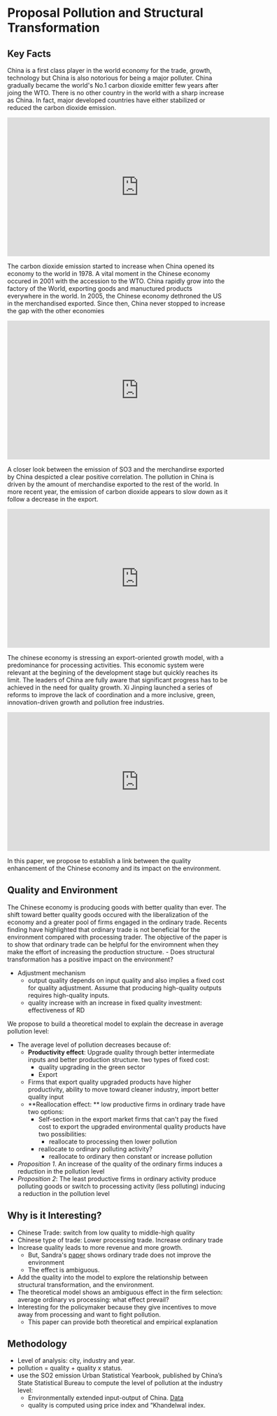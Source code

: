 


# Proposal Pollution and Structural Transformation

## Key Facts

China is a first class player in the world economy for the trade, growth, technology but China is also notorious for being a major polluter. China gradually became the world's No.1 carbon dioxide emitter few years after joing the WTO. There is no other country in the world with a sharp increase as China. In fact, major developed countries have either stabilized or reduced the carbon dioxide emission. 
<iframe width="600" height="317" src="https://datastudio.google.com/embed/reporting/1tMowiEW1NbF3L_5PjF7cfQoY-vEcRV1I/page/Tohh" frameborder="0" style="border:0" allowfullscreen></iframe>

The carbon dioxide emission started to increase when China opened its economy to the world in 1978. A vital moment in the Chinese economy occured in 2001 with the accession to the WTO. China rapidly grow into the factory of the World, exporting goods and manuctured products everywhere in the world. In 2005, the Chinese economy dethroned the US in the merchandised exported. Since then, China never stopped to increase the gap with the other economies

<iframe width="600" height="317" src="https://datastudio.google.com/embed/reporting/1tMowiEW1NbF3L_5PjF7cfQoY-vEcRV1I/page/p5hh" frameborder="0" style="border:0" allowfullscreen></iframe> 

A closer look between the emission of SO3 and the merchandirse exported by China despicted a clear positive correlation. The pollution in China is driven by the amount of merchandise exported to the rest of the world. In more recent year, the emission of carbon dioxide appears to slow down as it follow a decrease in the export. 

<iframe width="600" height="317" src="https://datastudio.google.com/embed/reporting/1tMowiEW1NbF3L_5PjF7cfQoY-vEcRV1I/page/x8hh" frameborder="0" style="border:0" allowfullscreen></iframe>

The chinese economy is stressing an export-oriented growth model, with a predominance for processing activities. This economic system were relevant at the begining of the development stage but quickly reaches its limit. The leaders of China are fully aware that significant progress has to be achieved in the need for quality growth. Xi Jinping launched a series of reforms to improve the lack of coordination and a more inclusive, green, innovation-driven growth and pollution free industries. 

<iframe width="600" height="317" src="https://datastudio.google.com/embed/reporting/1tMowiEW1NbF3L_5PjF7cfQoY-vEcRV1I/page/sGih" frameborder="0" style="border:0" allowfullscreen></iframe>

In this paper, we propose to establish a link between the quality enhancement of the Chinese economy and its impact on the environment.

## Quality and Environment

The Chinese economy is producing goods with better quality than ever. The shift toward better quality goods occured with the liberalization of the economy and a greater pool of firms engaged in the ordinary trade. Recents finding have highlighted that ordinary trade is not beneficial for the environment compared with processing trader. The objective of the paper is to show that ordinary trade can be helpful for the enviromnent when they make the effort of increasing the production structure.
	- Does structural transformation has a positive impact on the environment?
- Adjustment mechanism
	- output quality depends on input quality and also implies a fixed cost for quality adjustment. Assume that producing high-quality outputs requires high-quality inputs.
	- quality increase with an increase in fixed quality investment: effectiveness of RD

We propose to build a theoretical model to explain the decrease in average pollution level:
- The average level of pollution decreases because of:
	- **Productivity effect**: Upgrade quality through better intermediate inputs and better production structure. two types of fixed cost:
		- quality upgrading in the green sector
		- Export
	- Firms that export quality upgraded products have higher productivity, ability to move toward cleaner industry, import better quality input
	- **Reallocation effect: ** low productive firms in ordinary trade have two options:
        -   Self-section in the export market firms that can't pay the fixed cost to export the upgraded environmental quality products have two possibilities:
            -   reallocate to processing then lower pollution
        -   reallocate to ordinary polluting activity?
            -   reallocate to ordinary then constant or increase pollution
-   _Proposition 1_. An increase of the quality of the ordinary firms induces a reduction in the pollution level
-   _Proposition 2_: The least productive firms in ordinary activity produce polluting goods or switch to processing activity (less polluting) inducing a reduction in the pollution level

## Why is it Interesting? 

-   Chinese Trade: switch from low quality to middle-high quality
-   Chinese type of trade: Lower processing trade. Increase ordinary trade
-   Increase quality leads to more revenue and more growth.
    -   But, Sandra's [paper](https://docs.google.com/file/d/189RWGnxA2cNt4Idw1GAtMLrk5Y1iE6Cb/edit) shows ordinary trade does not improve the environment
    -   The effect is ambiguous.
-   Add the quality into the model to explore the relationship between structural transformation, and the environment.
-   The theoretical model shows an ambiguous effect in the firm selection: average ordinary vs processing: what effect prevail?
-   Interesting for the policymaker because they give incentives to move away from processing and want to fight pollution.
    -   This paper can provide both theoretical and empirical explanation

## Methodology

-   Level of analysis: city, industry and year.
-   pollution = quality + quality x status.
-   use the SO2 emission Urban Statistical Yearbook, published by China’s State Statistical Bureau to compute the level of pollution at the industry level:
    -   Environmentally extended input-output of China. [Data](http://www.ceeio.com/)
    -   quality is computed using price index and “Khandelwal index.
<!--stackedit_data:
eyJoaXN0b3J5IjpbMzAxMTUxMTQ2XX0=
-->